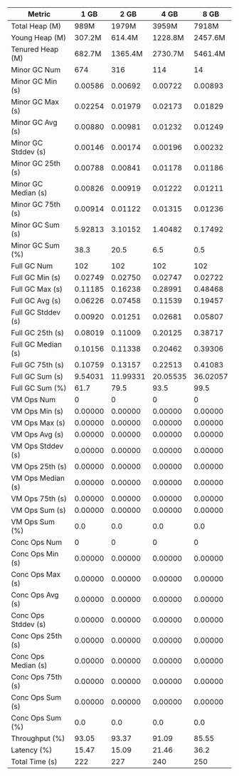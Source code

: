 | Metric | 1 GB | 2 GB | 4 GB | 8 GB |
|------|----|----|----|----|
| Total Heap (M) | 989M | 1979M | 3959M | 7918M |
| Young Heap (M) | 307.2M | 614.4M | 1228.8M | 2457.6M |
| Tenured Heap (M) | 682.7M | 1365.4M | 2730.7M | 5461.4M |
| Minor GC Num | 674 | 316 | 114 | 14 |
| Minor GC Min (s) | 0.00586 | 0.00692 | 0.00722 | 0.00893 |
| Minor GC Max (s) | 0.02254 | 0.01979 | 0.02173 | 0.01829 |
| Minor GC Avg (s) | 0.00880 | 0.00981 | 0.01232 | 0.01249 |
| Minor GC Stddev (s) | 0.00146 | 0.00174 | 0.00196 | 0.00232 |
| Minor GC 25th (s) | 0.00788 | 0.00841 | 0.01178 | 0.01186 |
| Minor GC Median (s) | 0.00826 | 0.00919 | 0.01222 | 0.01211 |
| Minor GC 75th (s) | 0.00914 | 0.01122 | 0.01315 | 0.01236 |
| Minor GC Sum (s) | 5.92813 | 3.10152 | 1.40482 | 0.17492 |
| Minor GC Sum (%) | 38.3 | 20.5 | 6.5 | 0.5 |
| Full GC Num | 102 | 102 | 102 | 102 |
| Full GC Min (s) | 0.02749 | 0.02750 | 0.02747 | 0.02722 |
| Full GC Max (s) | 0.11185 | 0.16238 | 0.28991 | 0.48468 |
| Full GC Avg (s) | 0.06226 | 0.07458 | 0.11539 | 0.19457 |
| Full GC Stddev (s) | 0.00920 | 0.01251 | 0.02681 | 0.05807 |
| Full GC 25th (s) | 0.08019 | 0.11009 | 0.20125 | 0.38717 |
| Full GC Median (s) | 0.10156 | 0.11338 | 0.20462 | 0.39306 |
| Full GC 75th (s) | 0.10759 | 0.13157 | 0.22513 | 0.41083 |
| Full GC Sum (s) | 9.54031 | 11.99331 | 20.05535 | 36.02057 |
| Full GC Sum (%) | 61.7 | 79.5 | 93.5 | 99.5 |
| VM Ops Num | 0 | 0 | 0 | 0 |
| VM Ops Min (s) | 0.00000 | 0.00000 | 0.00000 | 0.00000 |
| VM Ops Max (s) | 0.00000 | 0.00000 | 0.00000 | 0.00000 |
| VM Ops Avg (s) | 0.00000 | 0.00000 | 0.00000 | 0.00000 |
| VM Ops Stddev (s) | 0.00000 | 0.00000 | 0.00000 | 0.00000 |
| VM Ops 25th (s) | 0.00000 | 0.00000 | 0.00000 | 0.00000 |
| VM Ops Median (s) | 0.00000 | 0.00000 | 0.00000 | 0.00000 |
| VM Ops 75th (s) | 0.00000 | 0.00000 | 0.00000 | 0.00000 |
| VM Ops Sum (s) | 0.00000 | 0.00000 | 0.00000 | 0.00000 |
| VM Ops Sum (%) | 0.0 | 0.0 | 0.0 | 0.0 |
| Conc Ops Num | 0 | 0 | 0 | 0 |
| Conc Ops Min (s) | 0.00000 | 0.00000 | 0.00000 | 0.00000 |
| Conc Ops Max (s) | 0.00000 | 0.00000 | 0.00000 | 0.00000 |
| Conc Ops Avg (s) | 0.00000 | 0.00000 | 0.00000 | 0.00000 |
| Conc Ops Stddev (s) | 0.00000 | 0.00000 | 0.00000 | 0.00000 |
| Conc Ops 25th (s) | 0.00000 | 0.00000 | 0.00000 | 0.00000 |
| Conc Ops Median (s) | 0.00000 | 0.00000 | 0.00000 | 0.00000 |
| Conc Ops 75th (s) | 0.00000 | 0.00000 | 0.00000 | 0.00000 |
| Conc Ops Sum (s) | 0.00000 | 0.00000 | 0.00000 | 0.00000 |
| Conc Ops Sum (%) | 0.0 | 0.0 | 0.0 | 0.0 |
| Throughput (%) | 93.05 | 93.37 | 91.09 | 85.55 |
| Latency (%) | 15.47 | 15.09 | 21.46 | 36.2 |
| Total Time (s) | 222 | 227 | 240 | 250 |
